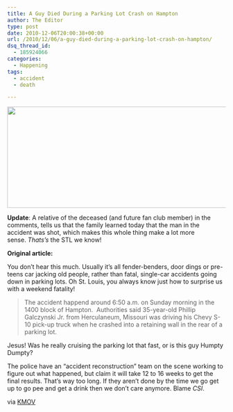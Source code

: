```yaml
---
title: A Guy Died During a Parking Lot Crash on Hampton
author: The Editor
type: post
date: 2010-12-06T20:00:38+00:00
url: /2010/12/06/a-guy-died-during-a-parking-lot-crash-on-hampton/
dsq_thread_id:
  - 185924066
categories:
  - Happening
tags:
  - accident
  - death

---
```

[<img class="aligncenter size-full wp-image-8123" title="1400_hampton" src="http://media.punchingkitty.com/wordpress/2010/12/1400_hampton.jpg" alt="" width="590" height="233" />][1]

**Update**: A relative of the deceased (and future fan club member) in the comments, tells us that the family learned today that the man in the accident was shot, which makes this whole thing make a lot more sense. _Thats&#8217;s_ the STL we know!

**Original article:**

You don&#8217;t hear this much. Usually it&#8217;s all fender-benders, door dings or pre-teens car jacking old people, rather than fatal, single-car accidents going down in parking lots. Oh St. Louis, you always know just how to surprise us with a weekend fatality!

> The accident happend around 6:50 a.m. on Sunday morning in the 1400 block of Hampton.  Authorities said 35-year-old Phillip Galczynski Jr. from Herculaneum, Missouri was driving his Chevy S-10 pick-up truck when he crashed into a retaining wall in the rear of a parking lot.

Jesus! Was he really cruising the parking lot that fast, or is this guy Humpty Dumpty?

The police have an &#8220;accident reconstruction&#8221; team on the scene working to figure out what happened, but claim it will take 12 to 16 weeks to get the final results. That&#8217;s way too long. If they aren&#8217;t done by the time we go get up to go pee and get a drink then we don&#8217;t care anymore. Blame _CSI_.

via <a href="http://www.kmov.com/news/local/One-person-dead-after-crashing-pick-up-in-parking-lot-111354104.html" target="_blank">KMOV</a>

 [1]: http://media.punchingkitty.com/wordpress/2010/12/1400_hampton.jpg
